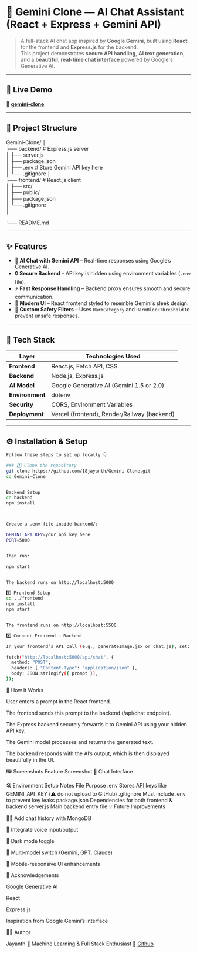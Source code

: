 # 🌟 Gemini Clone — AI Chat Assistant (React + Express + Gemini API)

> A full-stack AI chat app inspired by **Google Gemini**, built using **React** for the frontend and **Express.js** for the backend.  
> This project demonstrates **secure API handling**, **AI text generation**, and a **beautiful, real-time chat interface** powered by Google's Generative AI.

---

## 🚀 Live Demo
🔗 **[gemini-clone](https://gemini-clone-vbju.vercel.app/)**

---

## 📂 Project Structure

 Gemini-Clone/
 │
 <br/>
 ├── backend/ # Express.js server
 <br/>
│ ├── server.js
<br/>
│ ├── package.json
<br/>
│ ├── .env # Store Gemini API key here
<br/>
│ └── .gitignore
│
<br/>
├── frontend/ # React.js client
<br/>
│ ├── src/
<br/>
│ ├── public/
<br/>
│ ├── package.json
<br/>
│ └── .gitignore
<br/>
│

└── README.md


---

## ✨ Features

- 🤖 **AI Chat with Gemini API** – Real-time responses using Google’s Generative AI.
- 🔒 **Secure Backend** – API key is hidden using environment variables (`.env` file).
- ⚡ **Fast Response Handling** – Backend proxy ensures smooth and secure communication.
- 💬 **Modern UI** – React frontend styled to resemble Gemini’s sleek design.
- 🧠 **Custom Safety Filters** – Uses `HarmCategory` and `HarmBlockThreshold` to prevent unsafe responses.

---

## 🧰 Tech Stack

| Layer | Technologies Used |
|-------|--------------------|
| **Frontend** | React.js, Fetch API, CSS |
| **Backend** | Node.js, Express.js |
| **AI Model** | Google Generative AI (Gemini 1.5 or 2.0) |
| **Environment** | dotenv |
| **Security** | CORS, Environment Variables |
| **Deployment** | Vercel (frontend), Render/Railway (backend) |

---

## ⚙️ Installation & Setup
```bash
Follow these steps to set up locally 👇

### 1️⃣ Clone the repository
git clone https://github.com/18jayanth/Gemini-Clone.git
cd Gemini-Clone


Backend Setup
cd backend
npm install



Create a .env file inside backend/:

GEMINI_API_KEY=your_api_key_here
PORT=5000


Then run:

npm start


The backend runs on http://localhost:5000

3️⃣ Frontend Setup
cd ../frontend
npm install
npm start


The frontend runs on http://localhost:5500

4️⃣ Connect Frontend ↔ Backend

In your frontend’s API call (e.g., generateImage.jsx or chat.js), set:

fetch("http://localhost:5000/api/chat", {
  method: "POST",
  headers: { "Content-Type": "application/json" },
  body: JSON.stringify({ prompt }),
});
```
🧠 How It Works

User enters a prompt in the React frontend.

The frontend sends this prompt to the backend (/api/chat endpoint).

The Express backend securely forwards it to Gemini API using your hidden API key.

The Gemini model processes and returns the generated text.

The backend responds with the AI’s output, which is then displayed beautifully in the UI.

🖼️ Screenshots
Feature	Screenshot
💬 Chat Interface  

🛠️ Environment Setup Notes
File	Purpose
.env	Stores API keys like GEMINI_API_KEY (⚠️ do not upload to GitHub)
.gitignore	Must include .env to prevent key leaks
package.json	Dependencies for both frontend & backend
server.js	Main backend entry file
💡 Future Improvements

🧑‍💻 Add chat history with MongoDB

🎤 Integrate voice input/output

🌙 Dark mode toggle

🧠 Multi-model switch (Gemini, GPT, Claude)

📱 Mobile-responsive UI enhancements



🙌 Acknowledgements

Google Generative AI

React

Express.js

Inspiration from Google Gemini’s interface

👨‍💻 Author

Jayanth
📍 Machine Learning & Full Stack Enthusiast
🔗 [Github](https://github.com/18jayanth)
